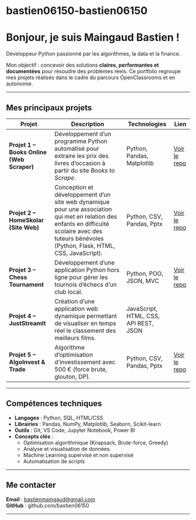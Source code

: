 # bastien06150-bastien06150

#  Bonjour, je suis Maingaud Bastien !

 Développeur Python passionné par les algorithmes, la data et la finance.

Mon objectif : concevoir des solutions **claires, performantes et documentées** pour résoudre des problèmes réels.
Ce portfolio regroupe mes projets réalisés dans le cadre du parcours OpenClassrooms et en autonomie.

---

##  Mes principaux projets

| Projet | Description | Technologies | Lien |
|---------|--------------|---------------|------|
| **Projet 1 – Books Online (Web Scraper)** | Développement d’un programme Python automatisé pour extraire les prix des livres d’occasion à partir du site *Books to Scrape*. | Python, Pandas, Matplotlib | [Voir le repo](https://github.com/bastien06150/books-To-Scrape) |
| **Projet 2 – HomeSkolar (Site Web)** | Conception et développement d’un site web dynamique pour une association qui met en relation des enfants en difficulté scolaire avec des tuteurs bénévoles (Python, Flask, HTML, CSS, JavaScript). | Python,    CSV, Pandas, Pptx | [Voir le repo](https://github.com/bastien06150/HomeSkolar) |
| **Projet 3 – Chess Tournament** | Développement d’une application Python hors ligne pour gérer les tournois d’échecs d’un club local. | Python, POO, JSON, MVC | [Voir le repo](https://github.com/bastien06150/projet_echec) |
| **Projet 4 – JustStreamIt** | Création d’une application web dynamique permettant de visualiser en temps réel le classement des meilleurs films. | JavaScript, HTML, CSS, API REST, JSON | | [Voir le repo](https://github.com/bastien06150/projet-justStreamIt) |
| **Projet 5 – AlgoInvest & Trade** | Algorithme d’optimisation d’investissement avec 500 € (force brute, glouton, DP). | Python, CSV, Pandas, Pptx | [Voir le repo](https://github.com/bastien06150/algorithme-en-python) |
---

##  Compétences techniques

- **Langages** : Python, SQL, HTML/CSS
- **Librairies** : Pandas, NumPy, Matplotlib, Seaborn, Scikit-learn
- **Outils** : Git, VS Code, Jupyter Notebook, Power BI
- **Concepts clés** : 
  - Optimisation algorithmique (Knapsack, Brute-force, Greedy)
  - Analyse et visualisation de données
  - Machine Learning supervisé et non supervisé
  - Automatisation de scripts


---

##  Me contacter

 **Email** : bastienmaingaud@gmail.com   
 **GitHub** : github.com/bastien06150  

---
